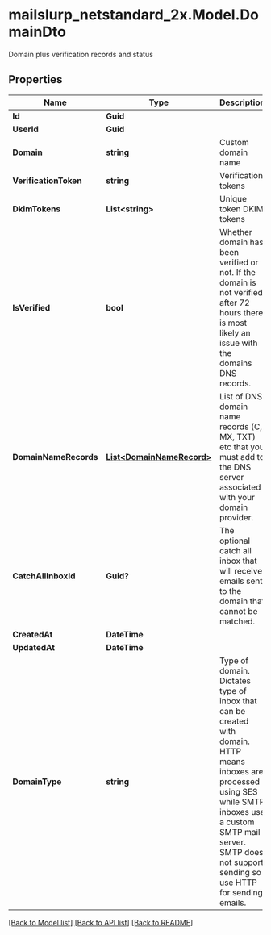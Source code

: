# mailslurp_netstandard_2x.Model.DomainDto
Domain plus verification records and status

## Properties

Name | Type | Description | Notes
------------ | ------------- | ------------- | -------------
**Id** | **Guid** |  | 
**UserId** | **Guid** |  | 
**Domain** | **string** | Custom domain name | 
**VerificationToken** | **string** | Verification tokens | 
**DkimTokens** | **List&lt;string&gt;** | Unique token DKIM tokens | 
**IsVerified** | **bool** | Whether domain has been verified or not. If the domain is not verified after 72 hours there is most likely an issue with the domains DNS records. | 
**DomainNameRecords** | [**List&lt;DomainNameRecord&gt;**](DomainNameRecord) | List of DNS domain name records (C, MX, TXT) etc that you must add to the DNS server associated with your domain provider. | 
**CatchAllInboxId** | **Guid?** | The optional catch all inbox that will receive emails sent to the domain that cannot be matched. | [optional] 
**CreatedAt** | **DateTime** |  | 
**UpdatedAt** | **DateTime** |  | 
**DomainType** | **string** | Type of domain. Dictates type of inbox that can be created with domain. HTTP means inboxes are processed using SES while SMTP inboxes use a custom SMTP mail server. SMTP does not support sending so use HTTP for sending emails. | 

[[Back to Model list]](../README#documentation-for-models) [[Back to API list]](../README#documentation-for-api-endpoints) [[Back to README]](../README)

